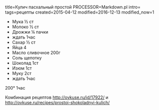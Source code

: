 title=Кулич пасхальный простой
PROCESSOR=Markdown.pl
intro=
tags=рецепты
created=2015-04-12
modified=2016-12-13
modified_now=1


* Мука ½ ст
* Молоко ½ ст
* Дрожжи ¼ пачки
* ждать 1час
* Сахар ½ ст
* Яйца 4
* Масло сливочное 200г
* Соль щепотку
* Шоколад 1ст
* Изюм 1ст
* Муку 2ст
* ждать 1час

200° 1час


Комбинация рецептов <http://ovkuse.ru/id/17922/> и <http://ovkuse.ru/recipes/prostoi-shokoladnyi-kulich/>
